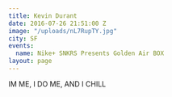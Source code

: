 ```yaml
---
title: Kevin Durant
date: 2016-07-26 21:51:00 Z
image: "/uploads/nL7RupTY.jpg"
city: SF
events:
  name: Nike+ SNKRS Presents Golden Air BOX
layout: page
---
```


IM ME, I DO ME, AND I CHILL